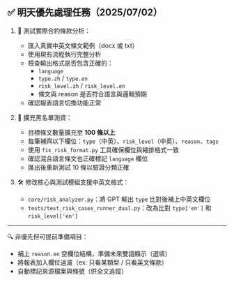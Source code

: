 ## ✅ 明天優先處理任務（2025/07/02）

1. 🧪 測試實際合約條款分析：

   * 匯入真實中英文條文範例（docx 或 txt）
   * 使用現有流程執行完整分析
   * 檢查輸出格式是否包含正確的：
     - `language`
     - `type.zh` / `type.en`
     - `risk_level.zh` / `risk_level.en`
     - 條文與 reason 是否符合語言與邏輯預期
   * 確認報表語言切換功能正常
   
2. 📁 擴充黑名單測資：

   * 目標條文數量擴充至 **100 條以上**
   * 每筆補齊以下欄位：`type`（中英）、`risk_level`（中英）、`reason`、`tags`
   * 使用 `fix_risk_format.py` 工具確保欄位與縮排格式一致
   * 確認混合語言條文也正確標記 `language` 欄位
   * 匯出後重新測試 10 條以驗證分類正確

3. 🛠️ 修改核心與測試模組支援中英文格式：

   * `core/risk_analyzer.py`：將 GPT 輸出 `type` 比對後補上中英文欄位
   * `tests/test_risk_cases_runner_dual.py`：改為比對 `type['en']` 和 `risk_level['en']`

---

🔍 非優先但可提前準備項目：

* 補上 `reason.en` 空欄位結構，準備未來雙語顯示（選填）
* 將報表加入欄位過濾（ex: 只看某類型 / 只看英文條款）
* 自動標記來源檔案與條號（供全文追蹤）
